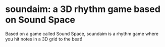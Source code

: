 # soundaim: a 3D rhythm game based on Sound Space
Based on a game called Sound Space, soundaim is a rhythm game where you hit notes in a 3D grid to the beat!